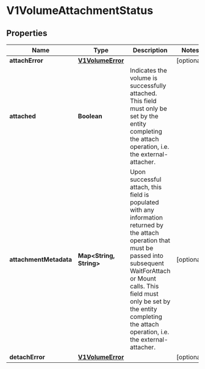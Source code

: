 

# V1VolumeAttachmentStatus

## Properties

Name | Type | Description | Notes
------------ | ------------- | ------------- | -------------
**attachError** | [**V1VolumeError**](V1VolumeError.md) |  |  [optional]
**attached** | **Boolean** | Indicates the volume is successfully attached. This field must only be set by the entity completing the attach operation, i.e. the external-attacher. | 
**attachmentMetadata** | **Map&lt;String, String&gt;** | Upon successful attach, this field is populated with any information returned by the attach operation that must be passed into subsequent WaitForAttach or Mount calls. This field must only be set by the entity completing the attach operation, i.e. the external-attacher. |  [optional]
**detachError** | [**V1VolumeError**](V1VolumeError.md) |  |  [optional]



